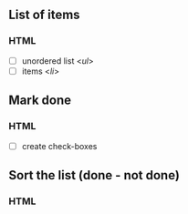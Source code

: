 <!--

  you will write dev strategies in this module basically the same as in Incremental Developments
  the only difference is that there are now more types of tasks, for example:
    `type: css`
    `type: html`
    `type: logic`
    `type: handlers`
    `type: procedures`
    `type: listeners`
    `type: init`
    `type: data`
    ...

  a single user story may require a little bit of code in each of these folders
  it will take some time and practice to get used to this

-->

## List of items

### HTML

- [ ] unordered list <_ul_>
- [ ] items <_li_>

## Mark done

### HTML  

- [ ] create check-boxes
  
## Sort the list (done - not done)
  
### HTML


  